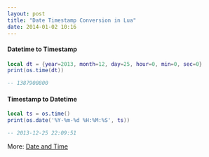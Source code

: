 ```yaml
---
layout: post
title: "Date Timestamp Conversion in Lua"
date: 2014-01-02 10:16
---
```


#### Datetime to Timestamp

``` lua
local dt = {year=2013, month=12, day=25, hour=0, min=0, sec=0}
print(os.time(dt))

-- 1387900800
```

#### Timestamp to Datetime

``` lua
local ts = os.time()
print(os.date('%Y-%m-%d %H:%M:%S', ts))

-- 2013-12-25 22:09:51
```

More: [Date and Time](http://www.lua.org/pil/22.1.html)

